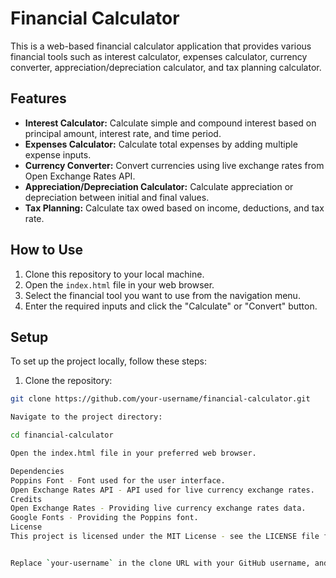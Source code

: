 # Financial Calculator

This is a web-based financial calculator application that provides various financial tools such as interest calculator, expenses calculator, currency converter, appreciation/depreciation calculator, and tax planning calculator.

## Features

- **Interest Calculator:** Calculate simple and compound interest based on principal amount, interest rate, and time period.
- **Expenses Calculator:** Calculate total expenses by adding multiple expense inputs.
- **Currency Converter:** Convert currencies using live exchange rates from Open Exchange Rates API.
- **Appreciation/Depreciation Calculator:** Calculate appreciation or depreciation between initial and final values.
- **Tax Planning:** Calculate tax owed based on income, deductions, and tax rate.

## How to Use

1. Clone this repository to your local machine.
2. Open the `index.html` file in your web browser.
3. Select the financial tool you want to use from the navigation menu.
4. Enter the required inputs and click the "Calculate" or "Convert" button.

## Setup

To set up the project locally, follow these steps:

1. Clone the repository:

```bash
git clone https://github.com/your-username/financial-calculator.git

Navigate to the project directory:

cd financial-calculator

Open the index.html file in your preferred web browser.

Dependencies
Poppins Font - Font used for the user interface.
Open Exchange Rates API - API used for live currency exchange rates.
Credits
Open Exchange Rates - Providing live currency exchange rates data.
Google Fonts - Providing the Poppins font.
License
This project is licensed under the MIT License - see the LICENSE file for details.


Replace `your-username` in the clone URL with your GitHub username, and make sure to include the `LICENSE` file in your repository with the appropriate license text. You can also include a `screenshot.png` file to showcase the application's interface.
